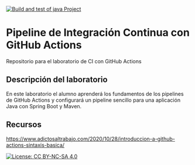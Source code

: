 [![Build and test of java Project](https://github.com/ETSISI-EMS/ems2024-lab-1-3-ci-github-actions-Pikeras72/actions/workflows/main.yml/badge.svg)](https://github.com/ETSISI-EMS/ems2024-lab-1-3-ci-github-actions-Pikeras72/actions/workflows/main.yml)

# Pipeline de Integración Continua con GitHub Actions

Repositorio para el laboratorio de CI con GitHub Actions

## Descripción del laboratorio

En este laboratorio el alumno aprenderá los fundamentos de los pipelines de GitHub Actions y configurará un pipeline
sencillo para una aplicación Java con Spring Boot y Maven. 

## Recursos
https://www.adictosaltrabajo.com/2020/10/28/introduccion-a-github-actions-sintaxis-basica/

[![License: CC BY-NC-SA 4.0](https://img.shields.io/badge/License-CC_BY--NC--SA_4.0-lightgrey.svg)](https://creativecommons.org/licenses/by-nc-sa/4.0/)
